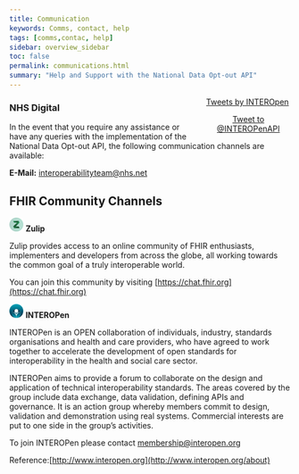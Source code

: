 ```yaml
---
title: Communication
keywords: Comms, contact, help
tags: [comms,contac, help]
sidebar: overview_sidebar
toc: false
permalink: communications.html
summary: "Help and Support with the National Data Opt-out API"
---
```

<div Style="width:30%;float:right;margin-left:3%">
  <a class="twitter-timeline" href="https://twitter.com/INTEROPenAPI" data-tweet-limit="3">Tweets by INTEROpen</a>
  <script async src="//platform.twitter.com/widgets.js" charset="utf-8"></script>
  <p style="text-align:center">
     <a href="https://twitter.com/intent/tweet?screen_name=INTEROPenAPI" class="twitter-mention-button" data-show-count="false">Tweet to @INTEROPenAPI</a>
    <script async src="//platform.twitter.com/widgets.js" charset="utf-8"></script>
  </p>
</div>


### NHS Digital 

In the event that you require any assistance or have any queries with the implementation of the National Data Opt-out API, the following communication channels are available: 

**E-Mail:** <interoperabilityteam@nhs.net>

## FHIR Community Channels

<img src="images/zulip.png" style="width:5%;max-width: 5%;"> **Zulip**

Zulip provides access to an online community of FHIR enthusiasts, implementers and developers from across the globe, all working towards the common goal of a truly interoperable world.

You can join this community by visiting [https://chat.fhir.org](https://chat.fhir.org)


<img src="images/interopen.png" style="width:5%;max-width: 5%;"> **INTEROPen**

INTEROPen is an OPEN collaboration of individuals, industry, standards organisations and health and care providers, who have agreed to work together to accelerate the development of open standards for interoperability in the health and social care sector.

INTEROPen aims to provide a forum to collaborate on the design and application of technical interoperability standards. The areas covered by the group include data exchange, data validation, defining APIs and governance. It is an action group whereby members commit to design, validation and demonstration using real systems.
Commercial interests are put to one side in the group’s activities.

To join INTEROPen please contact <membership@interopen.org>

Reference:[http://www.interopen.org](http://www.interopen.org/about)






